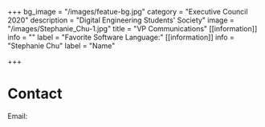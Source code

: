 +++
bg_image = "/images/featue-bg.jpg"
category = "Executive Council 2020"
description = "Digital Engineering Students' Society"
image = "/images/Stephanie_Chu-1.jpg"
title = "VP Communications"
[[information]]
info = ""
label = "Favorite Software Language:"
[[information]]
info = "Stephanie Chu"
label = "Name"

+++
# Contact

Email: